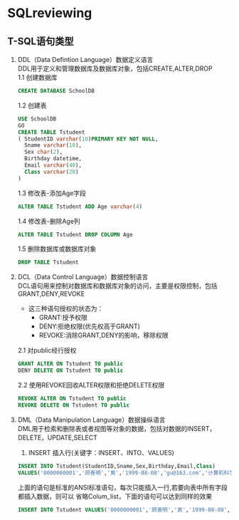 # SQLreviewing

## T-SQL语句类型
1. DDL（Data Defintion Language）数据定义语言  
    DDL用于定义和管理数据库及数据库对象，包括CREATE,ALTER,DROP<br>
    1.1 创建数据库<br>
    ```SQL
    CREATE DATABASE SchoolDB
    ```
    1.2 创建表<br>
    ```SQL
    USE SchoolDB
    GO
    CREATE TABLE Tstudent
    ( StudentID varchar(10)PRIMARY KEY NOT NULL,
      Sname varchar(10),
      Sex char(2),
      Birthday datetime,
      Email varchar(40),
      Class varchar(20)
    )
    ```
    1.3  修改表-添加Age字段<br>
    ```SQL
    ALTER TABLE Tstudent ADD Age varchar(4)
    ```
    1.4 修改表-删除Age列<br>
    ```SQL
    ALTER TABLE Tstudent DROP COLUMN Age
    ```
    1.5 删除数据库或数据库对象
    ```sql
    DROP TABLE Tstudent
    ```
2. DCL（Data Control Language）数据控制语言  
    DCL语句用来控制对数据库和数据库对象的访问，主要是权限控制，包括GRANT,DENY,REVOKE<br>
    - 这三种语句授权的状态为：  
        + GRANT:授予权限
        + DENY:拒绝权限(优先权高于GRANT)
        + REVOKE:消除GRANT,DENY的影响，移除权限
      
    2.1 对public经行授权  
    ```sql
    GRANT ALTER ON Tstudent TO public
    DENY DELETE ON Tstudent TO public
    ```
    2.2 使用REVOKE回收ALTER权限和拒绝DELETE权限
    ```sql
    REVOKE ALTER ON Tstudent TO public
    REVOKE DELETE ON Tstudent TO public
    ```
3. DML（Data Manipulation Language）数据操纵语言  
    DML用于检索和删除表或者视图等对象的数据，包括对数据的INSERT，DELETE，UPDATE,SELECT
    <br>
    1. INSERT 插入行(关键字：INSERT、INTO、VALUES)
    ```sql
    INSERT INTO Tstudent(StudentID,Sname,Sex,Birthday,Email,Class)
    VALUES('0000000001','顾善明','男','1999-08-08','gu@163.com','计算机科学')
    ```
    上面的语句是标准的ANSI标准语句，每次只能插入一行,若要向表中所有字段都插入数据，则可以
    省略Colum_list，下面的语句可以达到同样的效果
    ```sql
    INSERT INTO Tstudent VALUES('0000000001','顾善明','男','1999-08-08','gu@163.com','计算机科学')
    ```
